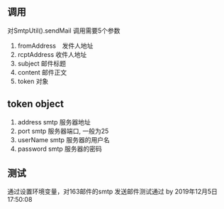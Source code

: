 ## 调用

对SmtpUtil().sendMail 调用需要5个参数

1. fromAddress　发件人地址
2. rcptAddress 收件人地址
3. subject  邮件标题
4. content 邮件正文
5. token 对象　

## token object 

1. address smtp 服务器地址
2. port smtp 服务器端口, 一般为25
3. userName smtp 服务器的用户名
4. password smtp 服务器的密码　

## 测试

通过设置环境变量，对163邮件的smtp 发送邮件测试通过 by 2019年12月5日17:50:08
